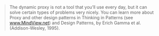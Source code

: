 > The dynamic proxy is not a tool that you’ll use every day, but it can solve certain types of problems very nicely. You can learn more about Proxy and other design patterns in Thinking in Patterns (see www.MindView.net) and Design Patterns, by Erich Gamma et al. (Addison-Wesley, 1995).  
